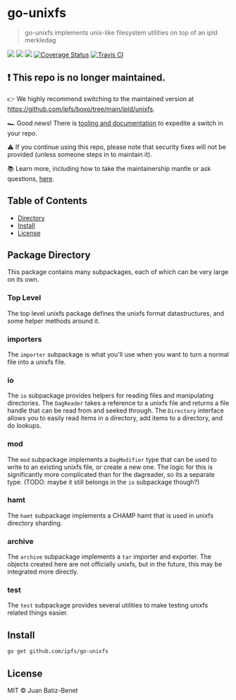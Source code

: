 go-unixfs
==================

> go-unixfs implements unix-like filesystem utilities on top of an ipld merkledag

[![](https://img.shields.io/badge/made%20by-Protocol%20Labs-blue.svg?style=flat-square)](http://ipn.io)
[![](https://img.shields.io/badge/project-IPFS-blue.svg?style=flat-square)](http://ipfs.io/)
[![](https://img.shields.io/badge/freenode-%23ipfs-blue.svg?style=flat-square)](http://webchat.freenode.net/?channels=%23ipfs)
[![Coverage Status](https://codecov.io/gh/ipfs/go-unixfs/branch/master/graph/badge.svg)](https://codecov.io/gh/ipfs/go-unixfs/branch/master)
[![Travis CI](https://travis-ci.org/ipfs/go-unixfs.svg?branch=master)](https://travis-ci.org/ipfs/go-unixfs)

## ❗ This repo is no longer maintained.

👉 We highly recommend switching to the maintained version at https://github.com/ipfs/boxo/tree/main/ipld/unixfs.

🏎️ Good news!  There is [tooling and documentation](https://github.com/ipfs/boxo#migrating-to-boxo) to expedite a switch in your repo. 

⚠️ If you continue using this repo, please note that security fixes will not be provided (unless someone steps in to maintain it).

📚 Learn more, including how to take the maintainership mantle or ask questions, [here](https://github.com/ipfs/boxo/wiki/Copied-or-Migrated-Repos-FAQ).

## Table of Contents

- [Directory](#directory)
- [Install](#install)
- [License](#license)

## Package Directory
This package contains many subpackages, each of which can be very large on its own.

### Top Level
The top level unixfs package defines the unixfs format datastructures, and some helper methods around it.

### importers
The `importer` subpackage is what you'll use when you want to turn a normal file into a unixfs file.

### io
The `io` subpackage provides helpers for reading files and manipulating directories. The `DagReader` takes a
reference to a unixfs file and returns a file handle that can be read from and seeked through. The `Directory`
interface allows you to easily read items in a directory, add items to a directory, and do lookups.

### mod
The `mod` subpackage implements a `DagModifier` type that can be used to write to an existing unixfs file, or
create a new one. The logic for this is significantly more complicated than for the dagreader, so its a separate
type. (TODO: maybe it still belongs in the `io` subpackage though?)

### hamt
The `hamt` subpackage implements a CHAMP hamt that is used in unixfs directory sharding.

### archive
The `archive` subpackage implements a `tar` importer and exporter. The objects created here are not officially unixfs,
but in the future, this may be integrated more directly.

### test
The `test` subpackage provides several utilities to make testing unixfs related things easier.

## Install

```sh
go get github.com/ipfs/go-unixfs
```

## License

MIT © Juan Batiz-Benet
